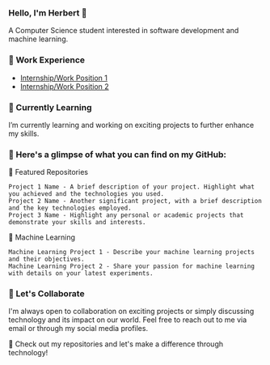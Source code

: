 ### Hello, I'm Herbert 👋

A Computer Science student interested in  software development and machine learning.

<!--
**Getsug/Getsug** is a ✨ _special_ ✨ repository because its `README.md` (this file) appears on your GitHub profile.

Here are some ideas to get you started:

- 🔭 I’m currently working on ...
- 🌱 I’m currently learning ...
- 👯 I’m looking to collaborate on ...
- 🤔 I’m looking for help with ...
- 💬 Ask me about ...
- 📫 How to reach me: ...
- 😄 Pronouns: ...
- ⚡ Fun fact: ...
-->

### 💼 Work Experience
- [Internship/Work Position 1](link_to_position_1)
- [Internship/Work Position 2](link_to_position_2)

### 🌱 Currently Learning
I’m currently learning and working on exciting projects to further enhance my skills.

### 🚀 Here's a glimpse of what you can find on my GitHub:

🔧 Featured Repositories

    Project 1 Name - A brief description of your project. Highlight what you achieved and the technologies you used.
    Project 2 Name - Another significant project, with a brief description and the key technologies employed.
    Project 3 Name - Highlight any personal or academic projects that demonstrate your skills and interests.

🤖 Machine Learning

    Machine Learning Project 1 - Describe your machine learning projects and their objectives.
    Machine Learning Project 2 - Share your passion for machine learning with details on your latest experiments.

### 🌟 Let's Collaborate

I'm always open to collaboration on exciting projects or simply discussing technology and its impact on our world. Feel free to reach out to me via email or through my social media profiles.

🚀 Check out my repositories and let's make a difference through technology!

